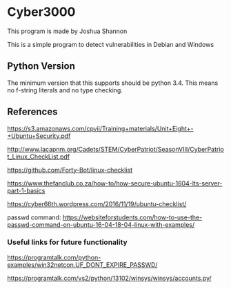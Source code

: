 # Cyber3000
This program is made by Joshua Shannon

This is a simple program to detect vulnerabilities in Debian and Windows

## Python Version
The minimum version that this supports should be python 3.4. This means no f-string literals and no type checking.

## References
https://s3.amazonaws.com/cpvii/Training+materials/Unit+Eight+-+Ubuntu+Security.pdf

http://www.lacapnm.org/Cadets/STEM/CyberPatriot/SeasonVIII/CyberPatriot_Linux_CheckList.pdf

https://github.com/Forty-Bot/linux-checklist

https://www.thefanclub.co.za/how-to/how-secure-ubuntu-1604-lts-server-part-1-basics

https://cyber66th.wordpress.com/2016/11/19/ubuntu-checklist/

passwd command:
https://websiteforstudents.com/how-to-use-the-passwd-command-on-ubuntu-16-04-18-04-linux-with-examples/

### Useful links for future functionality
https://programtalk.com/python-examples/win32netcon.UF_DONT_EXPIRE_PASSWD/

https://programtalk.com/vs2/python/13102/winsys/winsys/accounts.py/
